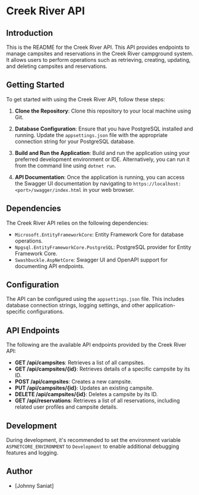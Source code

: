 # Creek River API

## Introduction
This is the README for the Creek River API. This API provides endpoints to manage campsites and reservations in the Creek River campground system. It allows users to perform operations such as retrieving, creating, updating, and deleting campsites and reservations.

## Getting Started
To get started with using the Creek River API, follow these steps:

1. **Clone the Repository**: Clone this repository to your local machine using Git.

2. **Database Configuration**: Ensure that you have PostgreSQL installed and running. Update the `appsettings.json` file with the appropriate connection string for your PostgreSQL database.

3. **Build and Run the Application**: Build and run the application using your preferred development environment or IDE. Alternatively, you can run it from the command line using `dotnet run`.

4. **API Documentation**: Once the application is running, you can access the Swagger UI documentation by navigating to `https://localhost:<port>/swagger/index.html` in your web browser.

## Dependencies
The Creek River API relies on the following dependencies:

- `Microsoft.EntityFrameworkCore`: Entity Framework Core for database operations.
- `Npgsql.EntityFrameworkCore.PostgreSQL`: PostgreSQL provider for Entity Framework Core.
- `Swashbuckle.AspNetCore`: Swagger UI and OpenAPI support for documenting API endpoints.

## Configuration
The API can be configured using the `appsettings.json` file. This includes database connection strings, logging settings, and other application-specific configurations.

## API Endpoints
The following are the available API endpoints provided by the Creek River API:

- **GET /api/campsites**: Retrieves a list of all campsites.
- **GET /api/campsites/{id}**: Retrieves details of a specific campsite by its ID.
- **POST /api/campsites**: Creates a new campsite.
- **PUT /api/campsites/{id}**: Updates an existing campsite.
- **DELETE /api/campsites/{id}**: Deletes a campsite by its ID.
- **GET /api/reservations**: Retrieves a list of all reservations, including related user profiles and campsite details.

## Development
During development, it's recommended to set the environment variable `ASPNETCORE_ENVIRONMENT` to `Development` to enable additional debugging features and logging.


## Author

- [Johnny Saniat]